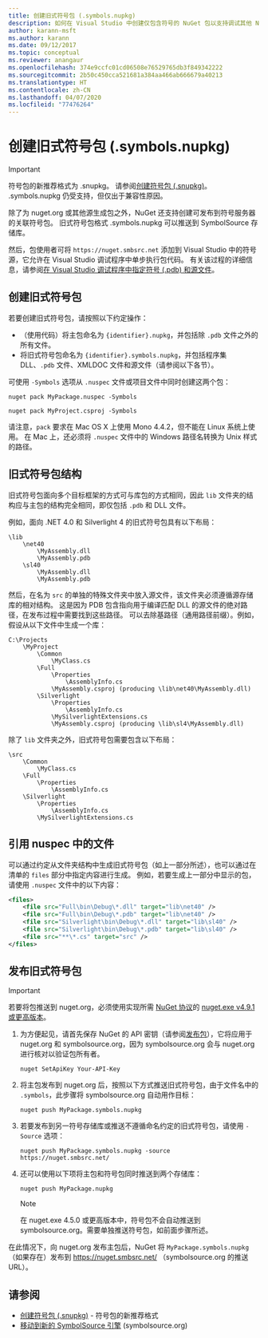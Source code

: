 ```yaml
---
title: 创建旧式符号包 (.symbols.nupkg)
description: 如何在 Visual Studio 中创建仅包含符号的 NuGet 包以支持调试其他 NuGet 包。
author: karann-msft
ms.author: karann
ms.date: 09/12/2017
ms.topic: conceptual
ms.reviewer: anangaur
ms.openlocfilehash: 374e9ccfc01cd06508e76529765db3f849342222
ms.sourcegitcommit: 2b50c450cca521681a384aa466ab666679a40213
ms.translationtype: HT
ms.contentlocale: zh-CN
ms.lasthandoff: 04/07/2020
ms.locfileid: "77476264"
---
```

# <a name="creating-legacy-symbol-packages-symbolsnupkg"></a>创建旧式符号包 (.symbols.nupkg)

> [!Important]
> 符号包的新推荐格式为 .snupkg。 请参阅[创建符号包 (.snupkg)](Symbol-Packages-snupkg.md)。 </br>
> .symbols.nupkg 仍受支持，但仅出于兼容性原因。

除了为 nuget.org 或其他源生成包之外，NuGet 还支持创建可发布到符号服务器的关联符号包。 旧式符号包格式 .symbols.nupkg 可以推送到 SymbolSource 存储库。

然后，包使用者可将 `https://nuget.smbsrc.net` 添加到 Visual Studio 中的符号源，它允许在 Visual Studio 调试程序中单步执行包代码。 有关该过程的详细信息，请参阅[在 Visual Studio 调试程序中指定符号 (.pdb) 和源文件](/visualstudio/debugger/specify-symbol-dot-pdb-and-source-files-in-the-visual-studio-debugger)。

## <a name="creating-a-legacy-symbol-package"></a>创建旧式符号包

若要创建旧式符号包，请按照以下约定操作：

- （使用代码）将主包命名为 `{identifier}.nupkg`，并包括除 `.pdb` 文件之外的所有文件。
- 将旧式符号包命名为 `{identifier}.symbols.nupkg`，并包括程序集 DLL、`.pdb` 文件、XMLDOC 文件和源文件（请参阅以下各节）。

可使用 `-Symbols` 选项从 `.nuspec` 文件或项目文件中同时创建这两个包：

```cli
nuget pack MyPackage.nuspec -Symbols

nuget pack MyProject.csproj -Symbols
```

请注意，`pack` 要求在 Mac OS X 上使用 Mono 4.4.2，但不能在 Linux 系统上使用。 在 Mac 上，还必须将 `.nuspec` 文件中的 Windows 路径名转换为 Unix 样式的路径。

## <a name="legacy-symbol-package-structure"></a>旧式符号包结构

旧式符号包面向多个目标框架的方式可与库包的方式相同，因此 `lib` 文件夹的结构应与主包的结构完全相同，即仅包括 `.pdb` 和 DLL 文件。

例如，面向 .NET 4.0 和 Silverlight 4 的旧式符号包具有以下布局：

    \lib
        \net40
            \MyAssembly.dll
            \MyAssembly.pdb
        \sl40
            \MyAssembly.dll
            \MyAssembly.pdb

然后，在名为 `src` 的单独的特殊文件夹中放入源文件，该文件夹必须遵循源存储库的相对结构。 这是因为 PDB 包含指向用于编译匹配 DLL 的源文件的绝对路径，在发布过程中需要找到这些路径。 可以去除基路径（通用路径前缀）。例如，假设从以下文件中生成一个库：

    C:\Projects
        \MyProject
            \Common
                \MyClass.cs
            \Full
                \Properties
                    \AssemblyInfo.cs
                \MyAssembly.csproj (producing \lib\net40\MyAssembly.dll)
            \Silverlight
                \Properties
                    \AssemblyInfo.cs
                \MySilverlightExtensions.cs
                \MyAssembly.csproj (producing \lib\sl4\MyAssembly.dll)

除了 `lib` 文件夹之外，旧式符号包需要包含以下布局：

    \src
        \Common
            \MyClass.cs
        \Full
            \Properties
                \AssemblyInfo.cs
        \Silverlight
            \Properties
                \AssemblyInfo.cs
            \MySilverlightExtensions.cs

## <a name="referring-to-files-in-the-nuspec"></a>引用 nuspec 中的文件

可以通过约定从文件夹结构中生成旧式符号包（如上一部分所述），也可以通过在清单的 `files` 部分中指定内容进行生成。 例如，若要生成上一部分中显示的包，请使用 `.nuspec` 文件中的以下内容：

```xml
<files>
    <file src="Full\bin\Debug\*.dll" target="lib\net40" />
    <file src="Full\bin\Debug\*.pdb" target="lib\net40" />
    <file src="Silverlight\bin\Debug\*.dll" target="lib\sl40" />
    <file src="Silverlight\bin\Debug\*.pdb" target="lib\sl40" />
    <file src="**\*.cs" target="src" />
</files>
```

## <a name="publishing-a-legacy-symbol-package"></a>发布旧式符号包

> [!Important]
> 若要将包推送到 nuget.org，必须使用实现所需 [NuGet 协议](../api/nuget-protocols.md)的 [nuget.exe v4.9.1 或更高版本](https://www.nuget.org/downloads)。

1. 为方便起见，请首先保存 NuGet 的 API 密钥（请参阅[发布包](../nuget-org/publish-a-package.md)），它将应用于 nuget.org 和 symbolsource.org，因为 symbolsource.org 会与 nuget.org 进行核对以验证包所有者。

    ```cli
    nuget SetApiKey Your-API-Key
    ```

2. 将主包发布到 nuget.org 后，按照以下方式推送旧式符号包，由于文件名中的 `.symbols`，此步骤将 symbolsource.org 自动用作目标：

    ```cli
    nuget push MyPackage.symbols.nupkg
    ```

3. 若要发布到另一符号存储库或推送不遵循命名约定的旧式符号包，请使用 `-Source` 选项：

    ```cli
    nuget push MyPackage.symbols.nupkg -source https://nuget.smbsrc.net/
    ```

4. 还可以使用以下项将主包和符号包同时推送到两个存储库：

    ```cli
    nuget push MyPackage.nupkg
    ```

   > [!Note]
   > 在 nuget.exe 4.5.0 或更高版本中，符号包不会自动推送到 symbolsource.org。需要单独推送符号包，如前面步骤所述。
   
在此情况下，向 nuget.org 发布主包后，NuGet 将 `MyPackage.symbols.nupkg`（如果存在）发布到 https://nuget.smbsrc.net/ （symbolsource.org 的推送 URL）。

## <a name="see-also"></a>请参阅

* [创建符号包 (.snupkg)](Symbol-Packages-snupkg.md) - 符号包的新推荐格式
* [移动到新的 SymbolSource 引擎](https://tripleemcoder.com/2015/10/04/moving-to-the-new-symbolsource-engine/) (symbolsource.org)
